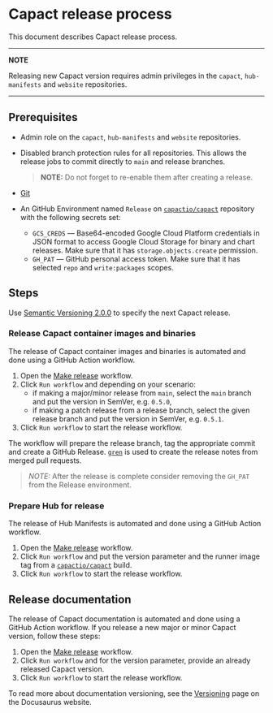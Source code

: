 # Capact release process

This document describes Capact release process.

---
**NOTE**

Releasing new Capact version requires admin privileges in the `capact`, `hub-manifests` and `website` repositories.

---

## Prerequisites

- Admin role on the `capact`, `hub-manifests` and `website` repositories.
- Disabled branch protection rules for all repositories. This allows the release jobs to commit directly to `main` and release branches. 

    > **NOTE:** Do not forget to re-enable them after creating a release.

- [Git](https://git-scm.com/book/en/v2/Getting-Started-Installing-Git)
- An GitHub Environment named `Release` on [`capactio/capact`](https://github.com/capactio/capact) repository with the following secrets set:
    - `GCS_CREDS` — Base64-encoded Google Cloud Platform credentials in JSON format to access Google Cloud Storage for binary and chart releases. Make sure that it has `storage.objects.create` permission.
    - `GH_PAT` — GitHub personal access token. Make sure that it has selected `repo` and `write:packages` scopes.

## Steps

Use [Semantic Versioning 2.0.0](https://semver.org/spec/v2.0.0.html) to specify the next Capact release.

### Release Capact container images and binaries

The release of Capact container images and binaries is automated and done using a GitHub Action workflow.

1. Open the [Make release](https://github.com/capactio/capact/actions/workflows/make-release.yaml) workflow.
1. Click `Run workflow` and depending on your scenario:
   - if making a major/minor release from `main`, select the `main` branch and put the version in SemVer, e.g. `0.5.0`,
   - if making a patch release from a release branch, select the given release branch and put the version in SemVer, e.g. `0.5.1`.
1. Click `Run workflow` to start the release workflow.

The workflow will prepare the release branch, tag the appropriate commit and create a GitHub Release. [`gren`](https://github.com/github-tools/github-release-notes) is used to create the release notes from merged pull requests.

> *NOTE:* After the release is complete consider removing the `GH_PAT` from the Release environment.

### Prepare Hub for release 

The release of Hub Manifests is automated and done using a GitHub Action workflow.

1. Open the [Make release](https://github.com/capactio/hub-manifests/actions/workflows/make-release.yaml) workflow.
1. Click `Run workflow` and put the version parameter and the runner image tag from a [`capactio/capact`](https://github.com/capactio/capact) build.
1. Click `Run workflow` to start the release workflow.

## Release documentation

The release of Capact documentation is automated and done using a GitHub Action workflow.
If you release a new major or minor Capact version, follow these steps:

1. Open the [Make release](https://github.com/capactio/website/actions/workflows/make-release.yaml) workflow.
1. Click `Run workflow` and for the version parameter, provide an already released Capact version.
1. Click `Run workflow` to start the release workflow.

To read more about documentation versioning, see the [Versioning](https://docusaurus.io/docs/versioning) page on the Docusaurus website.
